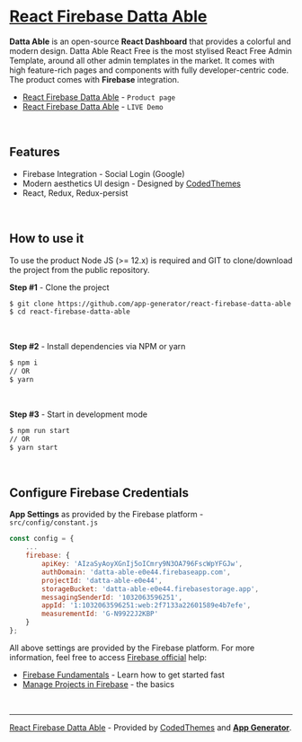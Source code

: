 # [React Firebase Datta Able](https://app-generator.dev/product/datta-able/firebase/react/)

**Datta Able** is an open-source **React Dashboard** that provides a colorful and modern design. Datta Able React Free is the most stylised React Free Admin Template, around all other admin templates in the market. It comes with high feature-rich pages and components with fully developer-centric code. The product comes with **Firebase** integration.

- [React Firebase Datta Able](https://app-generator.dev/product/datta-able/firebase/react/) - `Product page`
- [React Firebase Datta Able](https://react-firebase-datta-able.appseed-srv1.com/) - `LIVE Demo`

<br />

## Features

- Firebase Integration - Social Login (Google)
- Modern aesthetics UI design - Designed by [CodedThemes](https://app-generator.dev/agency/codedthemes/)
- React, Redux, Redux-persist

<br />

## How to use it

To use the product Node JS (>= 12.x) is required and GIT to clone/download the project from the public repository.

**Step #1** - Clone the project

```bash
$ git clone https://github.com/app-generator/react-firebase-datta-able.git
$ cd react-firebase-datta-able
```

<br >

**Step #2** - Install dependencies via NPM or yarn

```bash
$ npm i
// OR
$ yarn
```

<br />

**Step #3** - Start in development mode

```bash
$ npm run start 
// OR
$ yarn start
```

<br />

## Configure Firebase Credentials

**App Settings** as provided by the Firebase platform - `src/config/constant.js` 

```javascript
const config = {
    ...
    firebase: {
        apiKey: 'AIzaSyAoyXGnIj5oICmry9N3OA796FscWpYFGJw',
        authDomain: 'datta-able-e0e44.firebaseapp.com',
        projectId: 'datta-able-e0e44',
        storageBucket: 'datta-able-e0e44.firebasestorage.app',
        messagingSenderId: '1032063596251',
        appId: '1:1032063596251:web:2f7133a22601589e4b7efe',
        measurementId: 'G-N9922J2KBP'
    }
};
```

All above settings are provided by the Firebase platform. For more information, feel free to access [Firebase official](https://firebase.google.com/docs) help:

- [Firebase Fundamentals](https://firebase.google.com/docs/guides) - Learn how to get started fast 
- [Manage Projects in Firebase](https://firebase.google.com/docs/projects/learn-more) - the basics

<br />

---
[React Firebase Datta Able](https://app-generator.dev/product/datta-able/firebase/react/) - Provided by [CodedThemes](https://app-generator.dev/agency/codedthemes/) and **[App Generator](https://app-generator.dev/)**.
